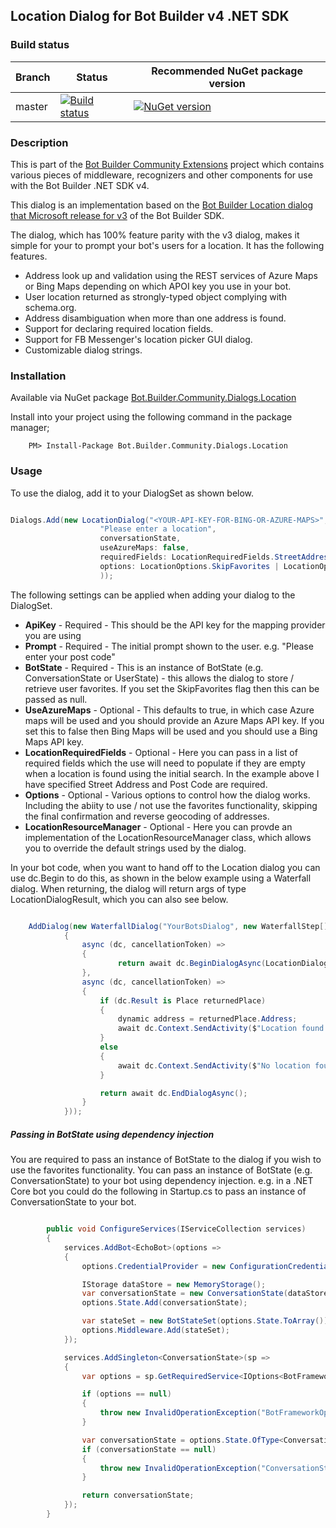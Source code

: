 ## Location Dialog for Bot Builder v4 .NET SDK

### Build status
| Branch | Status | Recommended NuGet package version |
| ------ | ------ | ------ |
| master | [![Build status](https://ci.appveyor.com/api/projects/status/b9123gl3kih8x9cb?svg=true)](https://ci.appveyor.com/project/garypretty/botbuilder-community) | [![NuGet version](https://img.shields.io/badge/NuGet-1.0.39-blue.svg)](https://www.nuget.org/packages/Bot.Builder.Community.Dialogs.Location/) |

### Description
This is part of the [Bot Builder Community Extensions](https://github.com/garypretty/botbuilder-community) project which contains various pieces of middleware, recognizers and other components for use with the Bot Builder .NET SDK v4.

This dialog is an implementation based on the [Bot Builder Location dialog that Microsoft release for v3](https://www.github.com/microsoft/botbuilder-location) of the Bot Builder SDK.

The dialog, which has 100% feature parity with the v3 dialog, makes it simple for your to prompt your bot's users for a location. It has the following features.

* Address look up and validation using the REST services of Azure Maps or Bing Maps depending on which APOI key you use in your bot.
* User location returned as strongly-typed object complying with schema.org.
* Address disambiguation when more than one address is found.
* Support for declaring required location fields.
* Support for FB Messenger's location picker GUI dialog.
* Customizable dialog strings.

### Installation

Available via NuGet package [Bot.Builder.Community.Dialogs.Location](https://www.nuget.org/packages/Bot.Builder.Community.Dialogs.Location/)

Install into your project using the following command in the package manager;
```
    PM> Install-Package Bot.Builder.Community.Dialogs.Location
```

### Usage

To use the dialog, add it to your DialogSet as shown below. 

```cs

Dialogs.Add(new LocationDialog("<YOUR-API-KEY-FOR-BING-OR-AZURE-MAPS>",
                    "Please enter a location", 
                    conversationState,
                    useAzureMaps: false, 
                    requiredFields: LocationRequiredFields.StreetAddress | LocationRequiredFields.PostalCode, 
                    options: LocationOptions.SkipFavorites | LocationOptions.SkipFinalConfirmation 
                    ));

```

The following settings can be applied when adding your dialog to the DialogSet.

* **ApiKey** - Required - This should be the API key for the mapping provider you are using
* **Prompt** - Required - The initial prompt shown to the user. e.g. "Please enter your post code"
* **BotState** - Required - This is an instance of BotState (e.g. ConversationState or UserState) - this allows the dialog to store / retrieve user favorites. If you set the SkipFavorites flag then this can be passed as null.
* **UseAzureMaps** - Optional - This defaults to true, in which case Azure maps will be used and you should provide an Azure Maps API key. If you set this to false then Bing Maps will be used and you should use a Bing Maps API key.
* **LocationRequiredFields** - Optional - Here you can pass in a list of required fields which the use will need to populate if they are empty when a location is found using the initial search. In the example above I have specified Street Address and Post Code are required.
* **Options** - Optional - Various options to control how the dialog works. Including the abiity to use / not use the favorites functionality, skipping the final confirmation and reverse geocoding of addresses.
* **LocationResourceManager** - Optional - Here you can provde an implementation of the LocationResourceManager class, which allows you to override the default strings used by the dialog.

In your bot code, when you want to hand off to the Location dialog you can use dc.Begin to do this, as shown in the below example using a Waterfall dialog. When returning, the dialog will return args of type LocationDialogResult, which you can also see below.

```cs

    AddDialog(new WaterfallDialog("YourBotsDialog", new WaterfallStep[]
            {
                async (dc, cancellationToken) =>
                {
                        return await dc.BeginDialogAsync(LocationDialog.DefaultLocationDialogId);
                },
                async (dc, cancellationToken) =>
                {
                    if (dc.Result is Place returnedPlace)
                    {
                        dynamic address = returnedPlace.Address;
                        await dc.Context.SendActivity($"Location found: {returnedPlace.Address.FormattedAddress}");
                    }
                    else
                    {
                        await dc.Context.SendActivity($"No location found");
                    }

                    return await dc.EndDialogAsync();
                }
            }));

```


##### Passing in BotState using dependency injection

You are required to pass an instance of BotState to the dialog if you wish to use the favorites functionality.
You can pass an instance of BotState (e.g. ConversationState) to your bot using dependency injection. 
e.g. in a .NET Core bot you could do the following in Startup.cs to pass an instance of ConversationState to your bot.

```cs

        public void ConfigureServices(IServiceCollection services)
        {
            services.AddBot<EchoBot>(options =>
            {
                options.CredentialProvider = new ConfigurationCredentialProvider(Configuration);

                IStorage dataStore = new MemoryStorage();
                var conversationState = new ConversationState(dataStore);
                options.State.Add(conversationState);

                var stateSet = new BotStateSet(options.State.ToArray());
                options.Middleware.Add(stateSet);
            });

            services.AddSingleton<ConversationState>(sp =>
            {
                var options = sp.GetRequiredService<IOptions<BotFrameworkOptions>>().Value;

                if (options == null)
                {
                    throw new InvalidOperationException("BotFrameworkOptions must be configured prior to setting up the State Accessors");
                }

                var conversationState = options.State.OfType<ConversationState>().FirstOrDefault();
                if (conversationState == null)
                {
                    throw new InvalidOperationException("ConversationState must be defined and added before adding conversation-scoped state accessors.");
                }

                return conversationState;
            });
        }

```



